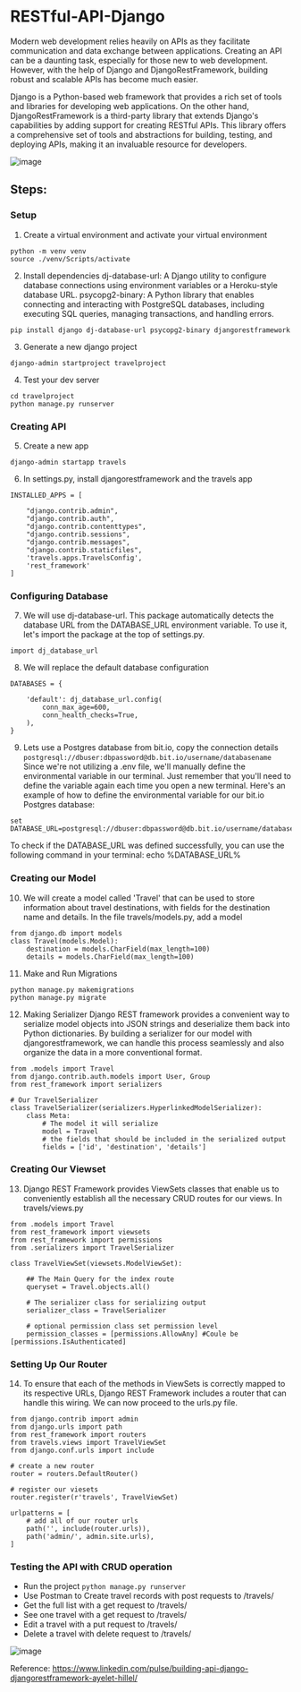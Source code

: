 # RESTful-API-Django

Modern web development relies heavily on APIs as they facilitate communication and data exchange between applications. Creating an API can be a daunting task, especially for those new to web development. However, with the help of Django and DjangoRestFramework, building robust and scalable APIs has become much easier.

Django is a Python-based web framework that provides a rich set of tools and libraries for developing web applications. On the other hand, DjangoRestFramework is a third-party library that extends Django's capabilities by adding support for creating RESTful APIs. This library offers a comprehensive set of tools and abstractions for building, testing, and deploying APIs, making it an invaluable resource for developers.

![image](https://user-images.githubusercontent.com/47337257/233770606-7be3ad0e-0d14-4ece-9cfe-24f59552205a.png)

## Steps:
### Setup
1. Create a virtual environment and activate your virtual environment
  ```
  python -m venv venv
  source ./venv/Scripts/activate
  ```
2. Install dependencies 
dj-database-url: A Django utility to configure database connections using environment variables or a Heroku-style database URL.
psycopg2-binary: A Python library that enables connecting and interacting with PostgreSQL databases, including executing SQL queries, managing transactions, and handling errors.
```
pip install django dj-database-url psycopg2-binary djangorestframework
```

3. Generate a new django project 
```
django-admin startproject travelproject
```
4. Test your dev server 
```
cd travelproject
python manage.py runserver
```
### Creating API
5. Create a new app 
```
django-admin startapp travels
```
6. In settings.py, install djangorestframework and the travels app
```
INSTALLED_APPS = [

    "django.contrib.admin",
    "django.contrib.auth",
    "django.contrib.contenttypes",
    "django.contrib.sessions",
    "django.contrib.messages",
    "django.contrib.staticfiles",
    'travels.apps.TravelsConfig',
    'rest_framework'
]
```

### Configuring Database
7. We will use dj-database-url. This package automatically detects the database URL from the DATABASE_URL environment variable.
To use it, let's import the package at the top of settings.py.
```
import dj_database_url
```
8. We will replace the default database configuration
```
DATABASES = {

    'default': dj_database_url.config(
        conn_max_age=600,
        conn_health_checks=True,
    ),
}
```

9. Lets use a Postgres database from bit.io, copy the connection details `postgresql://dbuser:dbpassword@db.bit.io/username/databasename`
Since we're not utilizing a .env file, we'll manually define the environmental variable in our terminal. Just remember that you'll need to define the variable again each time you open a new terminal. Here's an example of how to define the environmental variable for our bit.io Postgres database:
```
set DATABASE_URL=postgresql://dbuser:dbpassword@db.bit.io/username/databasename
```
To check if the DATABASE_URL was defined successfully, you can use the following command in your terminal:
echo %DATABASE_URL%


### Creating our Model
10. We will create a model called 'Travel' that can be used to store information about travel destinations, with fields for the destination name and details.
In the file travels/models.py, add a model
```
from django.db import models
class Travel(models.Model):
    destination = models.CharField(max_length=100)
    details = models.CharField(max_length=100)
```

11. Make and Run Migrations
```
python manage.py makemigrations
python manage.py migrate
```

12. Making Serializer
Django REST framework provides a convenient way to serialize model objects into JSON strings and deserialize them back into Python dictionaries. By building a serializer for our model with djangorestframework, we can handle this process seamlessly and also organize the data in a more conventional format.
```
from .models import Travel
from django.contrib.auth.models import User, Group
from rest_framework import serializers

# Our TravelSerializer
class TravelSerializer(serializers.HyperlinkedModelSerializer):
    class Meta:
        # The model it will serialize
        model = Travel
        # the fields that should be included in the serialized output
        fields = ['id', 'destination', 'details']
```

### Creating Our Viewset
13. Django REST Framework provides ViewSets classes that enable us to conveniently establish all the necessary CRUD routes for our views.
In travels/views.py
```
from .models import Travel
from rest_framework import viewsets
from rest_framework import permissions
from .serializers import TravelSerializer

class TravelViewSet(viewsets.ModelViewSet):

    ## The Main Query for the index route
    queryset = Travel.objects.all()

    # The serializer class for serializing output
    serializer_class = TravelSerializer

    # optional permission class set permission level
    permission_classes = [permissions.AllowAny] #Coule be [permissions.IsAuthenticated]
```
### Setting Up Our Router
14. To ensure that each of the methods in ViewSets is correctly mapped to its respective URLs, Django REST Framework includes a router that can handle this wiring.
We can now proceed to the urls.py file.
```
from django.contrib import admin
from django.urls import path
from rest_framework import routers
from travels.views import TravelViewSet
from django.conf.urls import include

# create a new router
router = routers.DefaultRouter()

# register our viesets 
router.register(r'travels', TravelViewSet)

urlpatterns = [
    # add all of our router urls
    path('', include(router.urls)),
    path('admin/', admin.site.urls),
]
```
### Testing the API with CRUD operation
* Run the project `python manage.py runserver`
* Use Postman to Create travel records with post requests to /travels/
* Get the full list with a get request to /travels/
* See one travel with a get request to /travels/<id>
* Edit a travel with a put request to /travels/<id>
* Delete a travel with delete request to /travels/<id>

![image](https://user-images.githubusercontent.com/47337257/233770517-9e551583-4834-4486-90ff-944d8880a926.png)


Reference:
https://www.linkedin.com/pulse/building-api-django-djangorestframework-ayelet-hillel/
